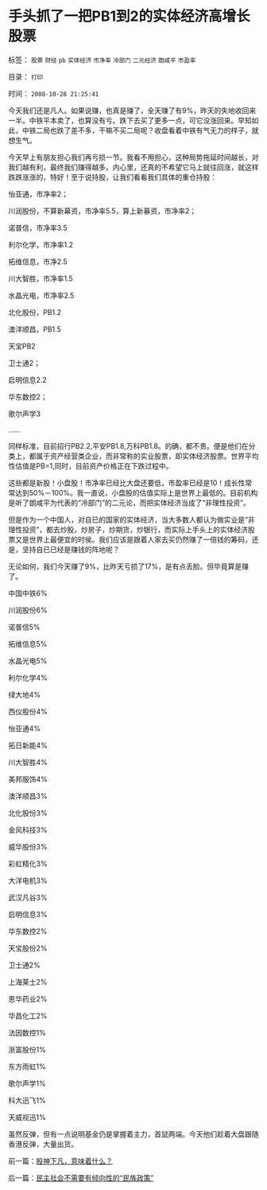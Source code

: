 # 手头抓了一把PB1到2的实体经济高增长股票

标签： `股票` `财经` `pb` `实体经济` `市净率` `冷部门` `二元经济` `朗咸平` `市盈率` 

目录： `打印`

时间： `2008-10-28 21:25:41`

今天我们还是凡人。如果说赚，也真是赚了，全天赚了有9%，昨天的失地收回来一半。中铁平本卖了，也算没有亏。跌下去买了更多一点，可它没涨回来。早知如此，中铁二局也跌了差不多，干嘛不买二局呢？收盘看着中铁有气无力的样子，就想生气。

今天早上有朋友担心我们再亏损一节。我看不用担心，这种局势拖延时间越长，对我们越有利，最终我们赚得越多。内心里，还真的不希望它马上就往回涨，就这样跌跌涨涨的，特好！至于说持股，让我们看看我们具体的重仓持股：

怡亚通，市净率2；

川润股份，不算新幕资，市净率5.5，算上新募资，市净率2；

诺普信，市净率3.5

利尔化学，市净率1.2

拓维信息，市净2.5

川大智胜，市净率1.5

水晶光电，市净率2.5

北化股份，PB1.2

澳洋顺昌，PB1.5

天宝PB2

卫士通2；

启明信息2.2

华东数控2；

歌尔声学3

……

同样标准，目前招行PB2.2,平安PB1.8,万科PB1.8。的确，都不贵。便是他们在分类上，都属于资产经营类企业，而非常称的实业股票，即实体经济股票。世界平均性估值是PB=1,同时，目前资产价格正在下跌过程中。

这些都是新股！小盘股！市净率已经比大盘还要低，市盈率已经是10！成长性常常达到50%－100%。我一直说，小盘股的估值实际上是世界上最低的。目前机构是听了朗咸平为代表的“冷部门”的二元论，而把实体经济当成了“非理性投资”。

但是作为一个中国人，对自已的国家的实体经济，当大多数人都认为做实业是“非理性投资”，都去炒股，炒房子，炒期货，炒银行，而实际上手头上的实体经济股票又是世界上最便宜的时侯。我们应该是跟着人家去买仍然赚了一倍钱的筹码，还是，坚持自已已经是赚钱的阵地呢？

无论如何，我们今天赚了9%，比昨天亏损了17%，是有点丢脸。但毕竟算是赚了。

中国中铁6%

川润股份6%

诺普信5%

拓维信息5%

水晶光电5%

利尔化学4%

绿大地4%

西仪股份4%

怡亚通4%

拓日新能4%

川大智胜4%

美邦服饰4%

澳洋顺昌3%

北化股份3%

金风科技3%

威华股份3%

彩虹精化3%

大洋电机3%

武汉凡谷3%

启明信息3%

华东数控2%

天宝股份2%

卫士通2%

上海莱士2%

恩华药业2%

华昌化工2%

法因数控1%

浙富股份1%

东方雨虹1%

歌尔声学1%

科大迅飞1%

天威视迅1%

虽然反弹，但有一点说明基金仍是掌握着主力，首鼠两端。今天他们趁着大盘跟随香港反弹，大量出货。



前一篇：[股神下凡，意味着什么？](../../../2008/10/27/股神下凡，意味着什么？.md)

后一篇：[民主社会不需要有倾向性的“民族政策”](../../../2008/10/29/民主社会不需要有倾向性的“民族政策”.md)
